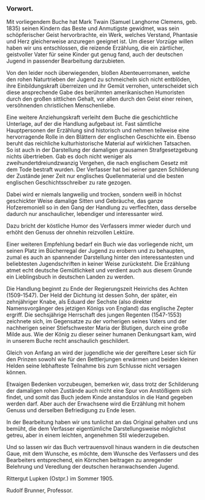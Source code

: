 <h3>Vorwort.</h3>

Mit vorliegendem Buche hat Mark Twain (Samuel Langhorne
Clemens, geb. 1835) seinen Kindern das Beste und Anmutigste gewidmet,
was sein schöpferischer Geist hervorbrachte, ein Werk,
welches Verstand, Phantasie und Herz gleicherweise anzuregen geeignet
ist. Um dieser Vorzüge willen haben wir uns entschlossen,
die reizende Erzählung, die ein zärtlicher, geistvoller Vater für seine
Kinder gut genug fand, auch der deutschen Jugend in passender
Bearbeitung darzubieten.

Von den leider noch überwiegenden, bloßen Abenteuerromanen,
welche den rohen Naturtrieben der Jugend zu schmeicheln sich nicht
entblöden, ihre Einbildungskraft überreizen und ihr Gemüt verrohen,
unterscheidet sich diese ansprechende Gabe des berühmten amerikanischen
Humoristen durch den großen sittlichen Gehalt, vor allen
durch den Geist einer reinen, versöhnenden christlichen Menschenliebe.

Eine weitere Anziehungskraft verleiht dem Buche die geschichtliche
Unterlage, auf der die Handlung aufgebaut ist. Fast sämtliche Hauptpersonen
der Erzählung sind historisch und nehmen teilweise eine
hervorragende Rolle in den Blättern der englischen Geschichte ein.
Ebenso beruht das reichliche kulturhistorische Material auf wirklichen
Tatsachen. So ist auch in der Darstellung der damaligen grausamen
Strafgesetzgebung nichts übertrieben. Gab es doch nicht weniger
als zweihundertdreiundzwanzig Vergehen, die nach englischem Gesetz
mit dem Tode bestraft wurden. Der Verfasser hat bei seiner
ganzen Schilderung der Zustände jener Zeit nur englisches Quellenmaterial
und die besten englischen Geschichtsschreiber zu rate gezogen.

Dabei wird er niemals langweilig und trocken, sondern weiß in
höchst geschickter Weise damalige Sitten und Gebräuche, das ganze
Hofzeremoniell so in den Gang der Handlung zu verflechten, dass
derselbe dadurch nur anschaulicher, lebendiger und interessanter wird.

Dazu bricht der köstliche Humor des Verfassers immer wieder
durch und erhöht den Genuss der ohnehin reizvollen Lektüre.

Einer weiteren Empfehlung bedarf ein Buch wie das vorliegende
nicht, um seinen Platz im Bücherregal der Jugend zu erobern und
zu behaupten, zumal es auch an spannender Darstellung hinter den
interessantesten und beliebtesten Jugendschriften in keiner Weise zurücksteht.
Die Erzählung atmet echt deutsche Gemütlichkeit und verdient
auch aus diesem Grunde ein Lieblingsbuch in deutschen Landen
zu werden.

Die Handlung beginnt zu Ende der Regierungszeit Heinrichs
des Achten (1509-1547). Der Held der Dichtung ist dessen Sohn,
der später, ein zehnjähriger Knabe, als Eduard der Sechste (also
direkter Namensvorgänger des jetzigen Königs von England) das
englische Zepter ergriff. Die sechsjährige Herrschaft des jungen
Regenten (1547-1553) zeichnete sich, im Gegensatze zu der vorherigen
seines Vaters und der nachherigen seiner Stiefschwester
Maria der Blutigen, durch eine große Milde aus. Wie der König
zu dieser seiner humanen Denkungsart kam, wird in unserem Buche
recht anschaulich geschildert.

Gleich von Anfang an wird der jugendliche wie der gereiftere
Leser sich für den Prinzen sowohl wie für den Bettlerjungen erwärmen
und beiden kleinen Helden seine lebhafteste Teilnahme bis
zum Schlusse nicht versagen können.

Etwaigen Bedenken vorzubeugen, bemerken wir, dass trotz der
Schilderung der damaligen rohen Zustände auch nicht eine Spur
von Anstößigem sich findet, und somit das Buch jedem Kinde anstandslos
in die Hand gegeben werden darf. Aber auch der Erwachsene
wird die Erzählung mit hohem Genuss und derselben Befriedigung
zu Ende lesen.

In der Bearbeitung haben wir uns tunlichst an das Original
gehalten und uns bemüht, die dem Verfasser eigentümliche Darstellungsweise
möglichst getreu, aber in einem leichten, angenehmen
Stil wiederzugeben.

Und so lassen wir das Buch vertrauensvoll hinaus wandern in
die deutschen Gaue, mit dem Wunsche, es möchte, dem Wunsche des
Verfassers und des Bearbeiters entsprechend, ein Körnchen beitragen
zu anregender Belehrung und Veredlung der deutschen heranwachsenden
Jugend.

Rittergut Lupken (Ostpr.) im Sommer 1905.

Rudolf Brunner, Professor.

